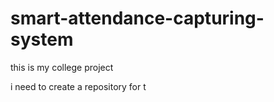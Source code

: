 # smart-attendance-capturing-system

this is my college project

i need to create a repository for t

